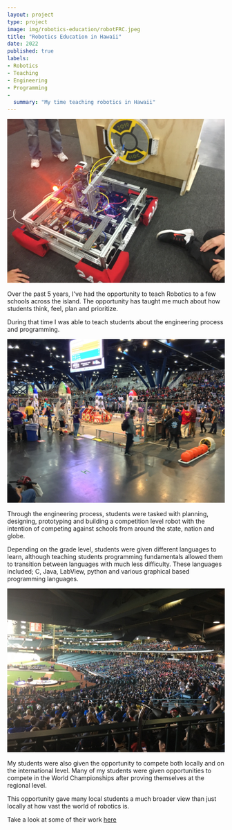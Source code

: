 ```yaml
---
layout: project
type: project
image: img/robotics-education/robotFRC.jpeg
title: "Robotics Education in Hawaii"
date: 2022
published: true
labels:
- Robotics
- Teaching
- Engineering
- Programming
- 
  summary: "My time teaching robotics in Hawaii"
---
```


<img class="img-fluid" src="../img/robotics-education/robotFRC.jpeg" alt="">

Over the past 5 years, I've had the opportunity to teach Robotics to a few schools across the island. The opportunity has taught me much about how students think, feel, plan and prioritize.

During that time I was able to teach students about the engineering process and programming.

<img class="img-fluid" src="../img/robotics-education/competition.jpeg" alt="">

Through the engineering process, students were tasked with planning, designing, prototyping and building a competition level robot with the intention of competing against schools from around the state, nation and globe. 

Depending on the grade level, students were given different languages to learn, although teaching students programming fundamentals allowed them to transition between languages with much less difficulty. These languages included; C, Java, LabView, python and various graphical based programming languages. 

<img class="img-fluid" src="../img/robotics-education/stadiumseating.jpeg" alt="">

My students were also given the opportunity to compete both locally and on the international level. Many of my students were given opportunities to compete in the World Championships after proving themselves at the regional level.

This opportunity gave many local students a much broader view than just locally at how vast the world of robotics is. 

Take a look at some of their work [here](https://www.ksrobowarriors.org)
